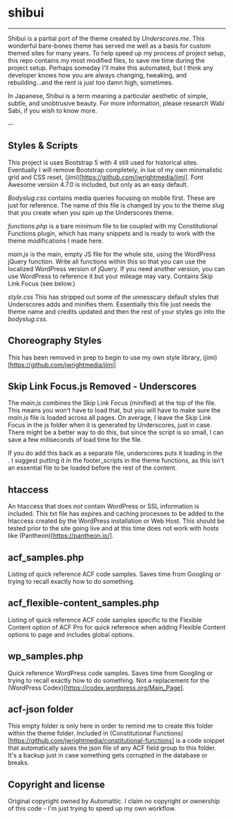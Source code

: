 # shibui
---

Shibui is a partial port of the theme created by *Underscores.me*. This wonderful bare-bones theme has served me well as a basis for custom themed sites for many years. To help speed up my process of project setup, this repo contains my most modified files, to save me time during the project setup. Perhaps someday I'll make this automated, but I think any developer knows how you are always changing, tweaking, and rebuilding...and the rent is just too damn high, sometimes.

In Japanese, Shibui is a term meaning a particular aesthetic of simple, subtle, and unobtrusive beauty. For more information, please research Wabi Sabi, if you wish to know more.

--

## Styles & Scripts

This project is uses Bootstrap 5 with 4 still used for historical sites. Eventually I will remove Bootstrap completely, in lue of my own minimalistic grid and CSS reset, (jimi)[https://github.com/jwrightmedia/jimi]. Font Awesome version 4.7.0 is included, but only as an easy default. 

*Bodyslug.css* contains media queries focusing on mobile first. These are just for reference. The name of this file is changed by you to the theme slug that you create when you spin up the Underscores theme.

*functions.php* is a bare minimum file to be coupled with my Constitutional Functions plugin, which has many snippets and is ready to work with the theme modifications I made here. 

*main.js* is the main, empty JS file for the whole site, using the WordPress jQuery function. Write all functions within this so that you can use the localized WordPress version of jQuery. If you need another version, you can use WordPress to reference it but your mileage may vary. Contains Skip Link Focus (see below.)

*style.css* This has stripped out some of the unnesscary default styles that Underscores adds and minifies them. Essentially this file just needs the theme name and credits updated and then the rest of your styles go into the *bodyslug.css*.

## Choreography Styles

This has been removed in prep to begin to use my own style library, (jimi)[https://github.com/jwrightmedia/jimi]

## Skip Link Focus.js Removed - Underscores
The *main.js* combines the Skip Link Focus (minified) at the top of the file. This means you won't have to load that, but you will have to make sure the *main.js* file is loaded across all pages. On average, I leave the Skip Link Focus in the js folder when it is generated by Underscores, just in case. There might be a better way to do this, but since the script is so small, I can save a few miliseconds of load time for the file.

If you do add this back as a separate file, underscores puts it loading in the <head>. I suggest putting it in the footer_scripts in the theme functions, as this isn't an essential file to be loaded before the rest of the content.

## htaccess

An htaccess that does *not* contain WordPress or SSL information is included. This txt file has expires and caching processes to be added to the htaccess created by the WordPress installation or Web Host. This should be tested prior to the site going live and at this time does not work with hosts like (Pantheon)[https://pantheon.io/].

## acf_samples.php

Listing of quick reference ACF code samples. Saves time from Googling or trying to recall exactly how to do something.

## acf_flexible-content_samples.php

Listing of quick reference ACF code samples specific to the Flexible Content option of ACF Pro for quick reference when adding Flexible Content options to page and includes global options.

## wp_samples.php

Quick reference WordPress code samples. Saves time from Googling or trying to recall exactly how to do something. Not a replacement for the (WordPress Codex)[https://codex.wordpress.org/Main_Page].

## acf-json folder

This empty folder is only here in order to remind me to create this folder within the theme folder. Included in (Constitutional Functions)[https://github.com/jwrightmedia/constitutional-functions] is a code snippet that automatically saves the json file of any ACF field group to this folder. It's a backup just in case something gets corrupted in the database or breaks.

## Copyright and license

Original copyright owned by Automattic. I claim no copyright or ownership of this code - I'm just trying to speed up my own workflow.